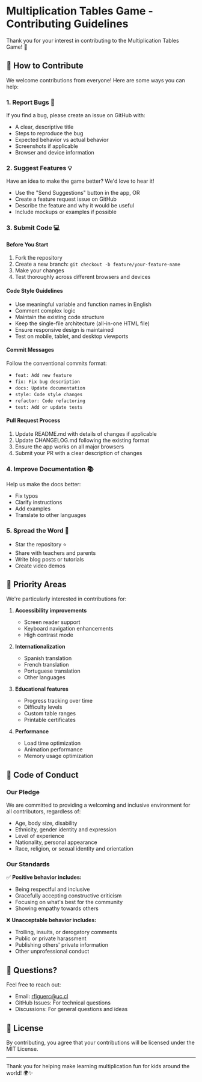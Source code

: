 # Multiplication Tables Game - Contributing Guidelines

Thank you for your interest in contributing to the Multiplication Tables Game! 🎉

## 🌟 How to Contribute

We welcome contributions from everyone! Here are some ways you can help:

### 1. Report Bugs 🐛

If you find a bug, please create an issue on GitHub with:
- A clear, descriptive title
- Steps to reproduce the bug
- Expected behavior vs actual behavior
- Screenshots if applicable
- Browser and device information

### 2. Suggest Features 💡

Have an idea to make the game better? We'd love to hear it!
- Use the "Send Suggestions" button in the app, OR
- Create a feature request issue on GitHub
- Describe the feature and why it would be useful
- Include mockups or examples if possible

### 3. Submit Code 💻

#### Before You Start
1. Fork the repository
2. Create a new branch: `git checkout -b feature/your-feature-name`
3. Make your changes
4. Test thoroughly across different browsers and devices

#### Code Style Guidelines
- Use meaningful variable and function names in English
- Comment complex logic
- Maintain the existing code structure
- Keep the single-file architecture (all-in-one HTML file)
- Ensure responsive design is maintained
- Test on mobile, tablet, and desktop viewports

#### Commit Messages
Follow the conventional commits format:
- `feat: Add new feature`
- `fix: Fix bug description`
- `docs: Update documentation`
- `style: Code style changes`
- `refactor: Code refactoring`
- `test: Add or update tests`

#### Pull Request Process
1. Update README.md with details of changes if applicable
2. Update CHANGELOG.md following the existing format
3. Ensure the app works on all major browsers
4. Submit your PR with a clear description of changes

### 4. Improve Documentation 📚

Help us make the docs better:
- Fix typos
- Clarify instructions
- Add examples
- Translate to other languages

### 5. Spread the Word 📢

- Star the repository ⭐
- Share with teachers and parents
- Write blog posts or tutorials
- Create video demos

## 🎯 Priority Areas

We're particularly interested in contributions for:

1. **Accessibility improvements**
   - Screen reader support
   - Keyboard navigation enhancements
   - High contrast mode

2. **Internationalization**
   - Spanish translation
   - French translation
   - Portuguese translation
   - Other languages

3. **Educational features**
   - Progress tracking over time
   - Difficulty levels
   - Custom table ranges
   - Printable certificates

4. **Performance**
   - Load time optimization
   - Animation performance
   - Memory usage optimization

## 📜 Code of Conduct

### Our Pledge

We are committed to providing a welcoming and inclusive environment for all contributors, regardless of:
- Age, body size, disability
- Ethnicity, gender identity and expression
- Level of experience
- Nationality, personal appearance
- Race, religion, or sexual identity and orientation

### Our Standards

✅ **Positive behavior includes:**
- Being respectful and inclusive
- Gracefully accepting constructive criticism
- Focusing on what's best for the community
- Showing empathy towards others

❌ **Unacceptable behavior includes:**
- Trolling, insults, or derogatory comments
- Public or private harassment
- Publishing others' private information
- Other unprofessional conduct

## 🤝 Questions?

Feel free to reach out:
- Email: rfiguerc@uc.cl
- GitHub Issues: For technical questions
- Discussions: For general questions and ideas

## 📄 License

By contributing, you agree that your contributions will be licensed under the MIT License.

---

Thank you for helping make learning multiplication fun for kids around the world! 🌍✨
